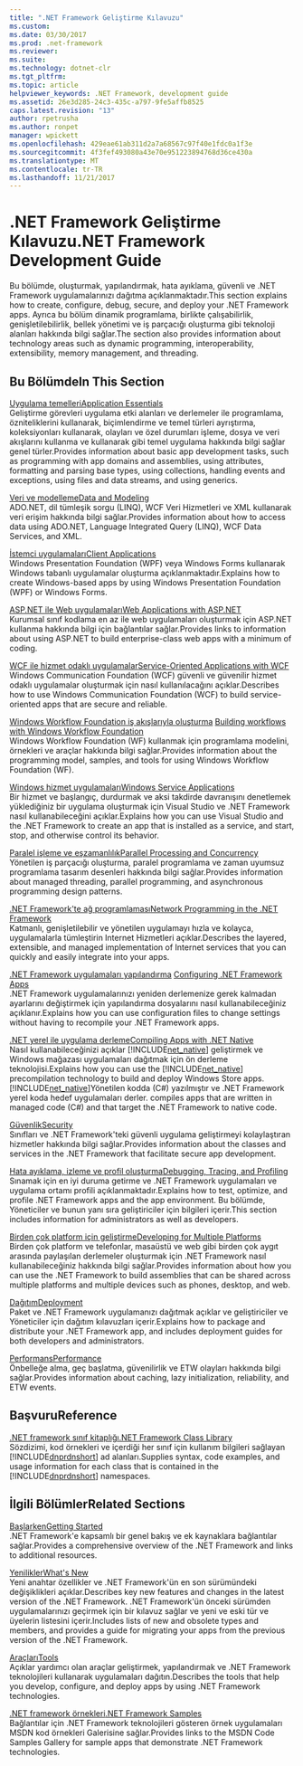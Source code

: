 ```yaml
---
title: ".NET Framework Geliştirme Kılavuzu"
ms.custom: 
ms.date: 03/30/2017
ms.prod: .net-framework
ms.reviewer: 
ms.suite: 
ms.technology: dotnet-clr
ms.tgt_pltfrm: 
ms.topic: article
helpviewer_keywords: .NET Framework, development guide
ms.assetid: 26e3d285-24c3-435c-a797-9fe5affb8525
caps.latest.revision: "13"
author: rpetrusha
ms.author: ronpet
manager: wpickett
ms.openlocfilehash: 429eae61ab311d2a7a68567c97f40e1fdc0a1f3e
ms.sourcegitcommit: 4f3fef493080a43e70e951223894768d36ce430a
ms.translationtype: MT
ms.contentlocale: tr-TR
ms.lasthandoff: 11/21/2017
---
```

# <a name="net-framework-development-guide"></a><span data-ttu-id="d4cbb-102">.NET Framework Geliştirme Kılavuzu</span><span class="sxs-lookup"><span data-stu-id="d4cbb-102">.NET Framework Development Guide</span></span>
<span data-ttu-id="d4cbb-103">Bu bölümde, oluşturmak, yapılandırmak, hata ayıklama, güvenli ve .NET Framework uygulamalarınızı dağıtma açıklanmaktadır.</span><span class="sxs-lookup"><span data-stu-id="d4cbb-103">This section explains how to create, configure, debug, secure, and deploy your .NET Framework apps.</span></span> <span data-ttu-id="d4cbb-104">Ayrıca bu bölüm dinamik programlama, birlikte çalışabilirlik, genişletilebilirlik, bellek yönetimi ve iş parçacığı oluşturma gibi teknoloji alanları hakkında bilgi sağlar.</span><span class="sxs-lookup"><span data-stu-id="d4cbb-104">The section also provides information about technology areas such as dynamic programming, interoperability, extensibility, memory management, and threading.</span></span>  
  
## <a name="in-this-section"></a><span data-ttu-id="d4cbb-105">Bu Bölümde</span><span class="sxs-lookup"><span data-stu-id="d4cbb-105">In This Section</span></span>  
 [<span data-ttu-id="d4cbb-106">Uygulama temelleri</span><span class="sxs-lookup"><span data-stu-id="d4cbb-106">Application Essentials</span></span>](../../docs/standard/application-essentials.md)  
 <span data-ttu-id="d4cbb-107">Geliştirme görevleri uygulama etki alanları ve derlemeler ile programlama, özniteliklerini kullanarak, biçimlendirme ve temel türleri ayrıştırma, koleksiyonları kullanarak, olayları ve özel durumları işleme, dosya ve veri akışlarını kullanma ve kullanarak gibi temel uygulama hakkında bilgi sağlar genel türler.</span><span class="sxs-lookup"><span data-stu-id="d4cbb-107">Provides information about basic app development tasks, such as programming with app domains and assemblies, using attributes, formatting and parsing base types, using collections, handling events and exceptions, using files and data streams, and using generics.</span></span>  
  
 [<span data-ttu-id="d4cbb-108">Veri ve modelleme</span><span class="sxs-lookup"><span data-stu-id="d4cbb-108">Data and Modeling</span></span>](../../docs/framework/data/index.md)  
 <span data-ttu-id="d4cbb-109">ADO.NET, dil tümleşik sorgu (LINQ), WCF Veri Hizmetleri ve XML kullanarak veri erişim hakkında bilgi sağlar.</span><span class="sxs-lookup"><span data-stu-id="d4cbb-109">Provides information about how to access data using ADO.NET, Language Integrated Query (LINQ), WCF Data Services, and XML.</span></span>  
  
 [<span data-ttu-id="d4cbb-110">İstemci uygulamaları</span><span class="sxs-lookup"><span data-stu-id="d4cbb-110">Client Applications</span></span>](../../docs/framework/develop-client-apps.md)  
 <span data-ttu-id="d4cbb-111">Windows Presentation Foundation (WPF) veya Windows Forms kullanarak Windows tabanlı uygulamalar oluşturma açıklanmaktadır.</span><span class="sxs-lookup"><span data-stu-id="d4cbb-111">Explains how to create Windows-based apps by using Windows Presentation Foundation (WPF) or Windows Forms.</span></span>  
  
 [<span data-ttu-id="d4cbb-112">ASP.NET ile Web uygulamaları</span><span class="sxs-lookup"><span data-stu-id="d4cbb-112">Web Applications with ASP.NET</span></span>](../../docs/framework/develop-web-apps-with-aspnet.md)  
 <span data-ttu-id="d4cbb-113">Kurumsal sınıf kodlama en az ile web uygulamaları oluşturmak için ASP.NET kullanma hakkında bilgi için bağlantılar sağlar.</span><span class="sxs-lookup"><span data-stu-id="d4cbb-113">Provides links to information about using ASP.NET to build enterprise-class web apps with a minimum of coding.</span></span>  
  
 [<span data-ttu-id="d4cbb-114">WCF ile hizmet odaklı uygulamalar</span><span class="sxs-lookup"><span data-stu-id="d4cbb-114">Service-Oriented Applications with WCF</span></span>](../../docs/framework/wcf/index.md)  
 <span data-ttu-id="d4cbb-115">Windows Communication Foundation (WCF) güvenli ve güvenilir hizmet odaklı uygulamalar oluşturmak için nasıl kullanılacağını açıklar.</span><span class="sxs-lookup"><span data-stu-id="d4cbb-115">Describes how to use Windows Communication Foundation (WCF) to build service-oriented apps that are secure and reliable.</span></span>  
  
 <span data-ttu-id="d4cbb-116">[Windows Workflow Foundation iş akışlarıyla oluşturma](windows-workflow-foundation/index.md)   </span><span class="sxs-lookup"><span data-stu-id="d4cbb-116">[Building workflows with Windows Workflow Foundation](windows-workflow-foundation/index.md)   </span></span>  
 <span data-ttu-id="d4cbb-117">Windows Workflow Foundation (WF) kullanmak için programlama modelini, örnekleri ve araçlar hakkında bilgi sağlar.</span><span class="sxs-lookup"><span data-stu-id="d4cbb-117">Provides information about the programming model, samples, and tools for using Windows Workflow Foundation (WF).</span></span>  

 [<span data-ttu-id="d4cbb-118">Windows hizmet uygulamaları</span><span class="sxs-lookup"><span data-stu-id="d4cbb-118">Windows Service Applications</span></span>](../../docs/framework/windows-services/index.md)  
 <span data-ttu-id="d4cbb-119">Bir hizmet ve başlangıç, durdurmak ve aksi takdirde davranışını denetlemek yüklediğiniz bir uygulama oluşturmak için Visual Studio ve .NET Framework nasıl kullanabileceğini açıklar.</span><span class="sxs-lookup"><span data-stu-id="d4cbb-119">Explains how you can use Visual Studio and the .NET Framework to create an app that is installed as a service, and start, stop, and otherwise control its behavior.</span></span>  
  
 [<span data-ttu-id="d4cbb-120">Paralel işleme ve eşzamanlılık</span><span class="sxs-lookup"><span data-stu-id="d4cbb-120">Parallel Processing and Concurrency</span></span>](../../docs/standard/parallel-processing-and-concurrency.md)  
 <span data-ttu-id="d4cbb-121">Yönetilen iş parçacığı oluşturma, paralel programlama ve zaman uyumsuz programlama tasarım desenleri hakkında bilgi sağlar.</span><span class="sxs-lookup"><span data-stu-id="d4cbb-121">Provides information about managed threading, parallel programming, and asynchronous programming design patterns.</span></span>  
  
 [<span data-ttu-id="d4cbb-122">.NET Framework'te ağ programlaması</span><span class="sxs-lookup"><span data-stu-id="d4cbb-122">Network Programming in the .NET Framework</span></span>](../../docs/framework/network-programming/index.md)  
 <span data-ttu-id="d4cbb-123">Katmanlı, genişletilebilir ve yönetilen uygulamayı hızla ve kolayca, uygulamalarla tümleştirin Internet Hizmetleri açıklar.</span><span class="sxs-lookup"><span data-stu-id="d4cbb-123">Describes the layered, extensible, and managed implementation of Internet services that you can quickly and easily integrate into your apps.</span></span>  
  
 <span data-ttu-id="d4cbb-124">[.NET Framework uygulamaları yapılandırma](configure-apps/index.md)  </span><span class="sxs-lookup"><span data-stu-id="d4cbb-124">[Configuring .NET Framework Apps](configure-apps/index.md)  </span></span>  
 <span data-ttu-id="d4cbb-125">.NET Framework uygulamalarınızı yeniden derlemenize gerek kalmadan ayarlarını değiştirmek için yapılandırma dosyalarını nasıl kullanabileceğiniz açıklanır.</span><span class="sxs-lookup"><span data-stu-id="d4cbb-125">Explains how you can use configuration files to change settings without having to recompile your .NET Framework apps.</span></span>  
  
 [<span data-ttu-id="d4cbb-126">.NET yerel ile uygulama derleme</span><span class="sxs-lookup"><span data-stu-id="d4cbb-126">Compiling Apps with .NET Native</span></span>](../../docs/framework/net-native/index.md)  
 <span data-ttu-id="d4cbb-127">Nasıl kullanabileceğinizi açıklar [!INCLUDE[net_native](../../includes/net-native-md.md)] geliştirmek ve Windows mağazası uygulamaları dağıtmak için ön derleme teknolojisi.</span><span class="sxs-lookup"><span data-stu-id="d4cbb-127">Explains how you can use the [!INCLUDE[net_native](../../includes/net-native-md.md)] precompilation technology to build and deploy Windows Store apps.</span></span> [!INCLUDE[net_native](../../includes/net-native-md.md)]<span data-ttu-id="d4cbb-128">Yönetilen kodda (C#) yazılmıştır ve .NET Framework yerel koda hedef uygulamaları derler.</span><span class="sxs-lookup"><span data-stu-id="d4cbb-128"> compiles apps that are written in managed code (C#) and that target the .NET Framework to native code.</span></span>  
  
 [<span data-ttu-id="d4cbb-129">Güvenlik</span><span class="sxs-lookup"><span data-stu-id="d4cbb-129">Security</span></span>](../../docs/standard/security/index.md)  
 <span data-ttu-id="d4cbb-130">Sınıfları ve .NET Framework'teki güvenli uygulama geliştirmeyi kolaylaştıran hizmetler hakkında bilgi sağlar.</span><span class="sxs-lookup"><span data-stu-id="d4cbb-130">Provides information about the classes and services in the .NET Framework that facilitate secure app development.</span></span>  
  
 [<span data-ttu-id="d4cbb-131">Hata ayıklama, izleme ve profil oluşturma</span><span class="sxs-lookup"><span data-stu-id="d4cbb-131">Debugging, Tracing, and Profiling</span></span>](../../docs/framework/debug-trace-profile/index.md)  
 <span data-ttu-id="d4cbb-132">Sınamak için en iyi duruma getirme ve .NET Framework uygulamaları ve uygulama ortamı profili açıklanmaktadır.</span><span class="sxs-lookup"><span data-stu-id="d4cbb-132">Explains how to test, optimize, and profile .NET Framework apps and the app environment.</span></span> <span data-ttu-id="d4cbb-133">Bu bölümde, Yöneticiler ve bunun yanı sıra geliştiriciler için bilgileri içerir.</span><span class="sxs-lookup"><span data-stu-id="d4cbb-133">This section includes information for administrators as well as developers.</span></span>  
  
 [<span data-ttu-id="d4cbb-134">Birden çok platform için geliştirme</span><span class="sxs-lookup"><span data-stu-id="d4cbb-134">Developing for Multiple Platforms</span></span>](../../docs/standard/cross-platform/index.md)  
 <span data-ttu-id="d4cbb-135">Birden çok platform ve telefonlar, masaüstü ve web gibi birden çok aygıt arasında paylaşılan derlemeler oluşturmak için .NET Framework nasıl kullanabileceğiniz hakkında bilgi sağlar.</span><span class="sxs-lookup"><span data-stu-id="d4cbb-135">Provides information about how you can use the .NET Framework to build assemblies that can be shared across multiple platforms and multiple devices such as phones, desktop, and web.</span></span>  
  
 [<span data-ttu-id="d4cbb-136">Dağıtım</span><span class="sxs-lookup"><span data-stu-id="d4cbb-136">Deployment</span></span>](../../docs/framework/deployment/index.md)  
 <span data-ttu-id="d4cbb-137">Paket ve .NET Framework uygulamanızı dağıtmak açıklar ve geliştiriciler ve Yöneticiler için dağıtım kılavuzları içerir.</span><span class="sxs-lookup"><span data-stu-id="d4cbb-137">Explains how to package and distribute your .NET Framework app, and includes deployment guides for both developers and administrators.</span></span>  
  
 [<span data-ttu-id="d4cbb-138">Performans</span><span class="sxs-lookup"><span data-stu-id="d4cbb-138">Performance</span></span>](../../docs/framework/performance/index.md)  
 <span data-ttu-id="d4cbb-139">Önbelleğe alma, geç başlatma, güvenilirlik ve ETW olayları hakkında bilgi sağlar.</span><span class="sxs-lookup"><span data-stu-id="d4cbb-139">Provides information about caching, lazy initialization, reliability, and ETW events.</span></span>  
  
 <!--zz [Advanced Reading for the .NET Framework](http://msdn.microsoft.com/en-us/faae8083-fecb-4514-b133-b0a5a32a7c3c)  
 Provides information about advanced development tasks and techniques in the .NET Framework, including extensibility, interoperability, and reflection. Also includes the reference topics for unmanaged APIs that can be used by managed apps, such as runtime hosts, compilers, disassemblers, debuggers, and profilers.  --> 
  
## <a name="reference"></a><span data-ttu-id="d4cbb-140">Başvuru</span><span class="sxs-lookup"><span data-stu-id="d4cbb-140">Reference</span></span>  
 [<span data-ttu-id="d4cbb-141">.NET framework sınıf kitaplığı</span><span class="sxs-lookup"><span data-stu-id="d4cbb-141">.NET Framework Class Library</span></span>](/dotnet/api/?view=netframework-4.7)  
 <span data-ttu-id="d4cbb-142">Sözdizimi, kod örnekleri ve içerdiği her sınıf için kullanım bilgileri sağlayan [!INCLUDE[dnprdnshort](../../includes/dnprdnshort-md.md)] ad alanları.</span><span class="sxs-lookup"><span data-stu-id="d4cbb-142">Supplies syntax, code examples, and usage information for each class that is contained in the [!INCLUDE[dnprdnshort](../../includes/dnprdnshort-md.md)] namespaces.</span></span>  
  
## <a name="related-sections"></a><span data-ttu-id="d4cbb-143">İlgili Bölümler</span><span class="sxs-lookup"><span data-stu-id="d4cbb-143">Related Sections</span></span>  
 [<span data-ttu-id="d4cbb-144">Başlarken</span><span class="sxs-lookup"><span data-stu-id="d4cbb-144">Getting Started</span></span>](../../docs/framework/get-started/index.md)  
 <span data-ttu-id="d4cbb-145">.NET Framework'e kapsamlı bir genel bakış ve ek kaynaklara bağlantılar sağlar.</span><span class="sxs-lookup"><span data-stu-id="d4cbb-145">Provides a comprehensive overview of the .NET Framework and links to additional resources.</span></span>  
  
 [<span data-ttu-id="d4cbb-146">Yenilikler</span><span class="sxs-lookup"><span data-stu-id="d4cbb-146">What's New</span></span>](../../docs/framework/whats-new/index.md)  
 <span data-ttu-id="d4cbb-147">Yeni anahtar özellikler ve .NET Framework'ün en son sürümündeki değişiklikleri açıklar.</span><span class="sxs-lookup"><span data-stu-id="d4cbb-147">Describes key new features and changes in the latest version of the .NET Framework.</span></span> <span data-ttu-id="d4cbb-148">.NET Framework'ün önceki sürümden uygulamalarınızı geçirmek için bir kılavuz sağlar ve yeni ve eski tür ve üyelerin listesini içerir.</span><span class="sxs-lookup"><span data-stu-id="d4cbb-148">Includes lists of new and obsolete types and members, and provides a guide for migrating your apps from the previous version of the .NET Framework.</span></span>  
  
 [<span data-ttu-id="d4cbb-149">Araçları</span><span class="sxs-lookup"><span data-stu-id="d4cbb-149">Tools</span></span>](../../docs/framework/tools/index.md)  
 <span data-ttu-id="d4cbb-150">Açıklar yardımcı olan araçlar geliştirmek, yapılandırmak ve .NET Framework teknolojileri kullanarak uygulamaları dağıtın.</span><span class="sxs-lookup"><span data-stu-id="d4cbb-150">Describes the tools that help you develop, configure, and deploy apps by using .NET Framework technologies.</span></span>  
  
 [<span data-ttu-id="d4cbb-151">.NET framework örnekleri</span><span class="sxs-lookup"><span data-stu-id="d4cbb-151">.NET Framework Samples</span></span>](http://msdn.microsoft.com/en-us/177055f8-4a1f-43e7-aee6-995c196079b1)  
 <span data-ttu-id="d4cbb-152">Bağlantılar için .NET Framework teknolojileri gösteren örnek uygulamaları MSDN kod örnekleri Galerisine sağlar.</span><span class="sxs-lookup"><span data-stu-id="d4cbb-152">Provides links to the MSDN Code Samples Gallery for sample apps that demonstrate .NET Framework technologies.</span></span>
